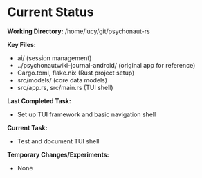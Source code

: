 # Current Status

**Working Directory:** /home/lucy/git/psychonaut-rs

**Key Files:**
- ai/ (session management)
- ../psychonautwiki-journal-android/ (original app for reference)
- Cargo.toml, flake.nix (Rust project setup)
- src/models/ (core data models)
- src/app.rs, src/main.rs (TUI shell)

**Last Completed Task:**
- Set up TUI framework and basic navigation shell

**Current Task:**
- Test and document TUI shell

**Temporary Changes/Experiments:**
- None
